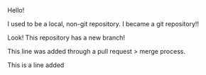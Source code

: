 Hello!

I used to be a local, non-git repository. I became a git repository!!

Look! This repository has a new branch!

This line was added through a pull request > merge process.

This is a line added 
